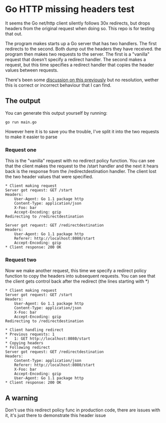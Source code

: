 # Go HTTP missing headers test

It seems the Go net/http client silently follows 30x redirects, but drops headers from the original request when doing so. This repo is for testing that out.

The program makes starts up a Go server that has two handlers. The first redirects to the second. Both dump out the headers they have received. the program then makes two requests to the server. The first is a "vanilla" request that doesn't specify a redirect handler. The second makes a request, but this time specifies a redirect handler that copies the header values between requests.

There's been some [discussion on this previously](http://grokbase.com/t/gg/golang-nuts/136syegzsc/go-nuts-net-http-redirection-and-headers) but no resolution, wether this is correct or incorrect behaviour that I can find.

## The output

You can generate this output yourself by running:

    go run main.go

However here it is to save you the trouble, I've split it into the two requests to make it easier to parse

### Request one

This is the "vanilla" request with no redirect policy function. You can see that the client makes the request to the /start handler and the next it hears back is the response from the /redirectdestination handler. The client lost the two header values that were specified.

    * Client making request
    Server got request: GET /start
    Headers:
    	User-Agent: Go 1.1 package http
    	Content-Type: application/json
    	X-Foo: bar
    	Accept-Encoding: gzip
    Redirecting to /redirectdestination

    Server got request: GET /redirectdestination
    Headers:
    	User-Agent: Go 1.1 package http
    	Referer: http://localhost:8080/start
    	Accept-Encoding: gzip
    * Client response: 200 OK

### Request two

Now we make another request, this time we specify a redirect policy function to copy the headers into subsequent requests. You can see that the client gets control back after the redirect (the lines starting with *)

    * Client making request
    Server got request: GET /start
    Headers:
    	User-Agent: Go 1.1 package http
    	Content-Type: application/json
    	X-Foo: bar
    	Accept-Encoding: gzip
    Redirecting to /redirectdestination

    * Client handling redirect
    * Previous requests: 1
    * 	1: GET http://localhost:8080/start
    * Copying headers
    * Following redirect
    Server got request: GET /redirectdestination
    Headers:
    	Content-Type: application/json
    	Referer: http://localhost:8080/start
    	X-Foo: bar
    	Accept-Encoding: gzip
    	User-Agent: Go 1.1 package http
    * Client response: 200 OK

## A warning

Don't use this redirect policy func in production code, there are issues with it, it's just there to demonstrate this header issue
